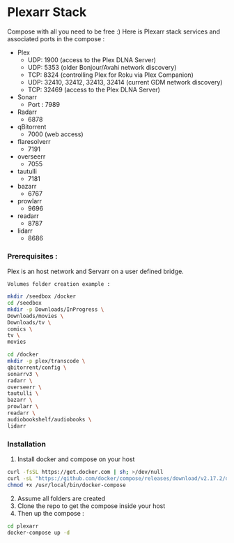 # Plexarr Stack


Compose with all you need to be free :) Here is Plexarr stack services and associated ports in the compose : 
- Plex 
	- UDP: 1900 (access to the Plex DLNA Server)
	- UDP: 5353 (older Bonjour/Avahi network discovery)
	- TCP: 8324 (controlling Plex for Roku via Plex Companion)
	- UDP: 32410, 32412, 32413, 32414 (current GDM network discovery)
	- TCP: 32469 (access to the Plex DLNA Server)
- Sonarr
	- Port : 7989
- Radarr
	- 6878
- qBitorrent
	- 7000 (web access)
- flaresolverr
	- 7191
- overseerr
	- 7055
- tautulli
	- 7181
- bazarr
	- 6767
- prowlarr
	- 9696
- readarr
	- 8787
- lidarr
	- 8686

### Prerequisites :
Plex is an host network and Servarr on a user defined bridge.

	Volumes folder creation example : 

```bash
mkdir /seedbox /docker
cd /seedbox
mkdir -p Downloads/InProgress \
Downloads/movies \
Downloads/tv \
comics \
tv \
movies

cd /docker
mkdir -p plex/transcode \
qbitorrent/config \
sonarrv3 \
radarr \
overseerr \
tautulli \
bazarr \
prowlarr \
readarr \
audiobookshelf/audiobooks \
lidarr
```

### Installation

1) Install docker and compose on your host

```bash
curl -fsSL https://get.docker.com | sh; >/dev/null
curl -sL "https://github.com/docker/compose/releases/download/v2.17.2/docker-compose-$(uname -s)-$(uname -m)" -o /usr/local/bin/docker-compose
chmod +x /usr/local/bin/docker-compose
```

2) Assume all folders are created
3) Clone the repo to get the compose inside your host
4) Then up the compose : 

```bash
cd plexarr
docker-compose up -d
```
